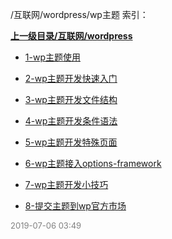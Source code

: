 /互联网/wordpress/wp主题 索引：


**[上一级目录/互联网/wordpress](/互联网/wordpress/index.md)**

- [1-wp主题使用](/互联网/wordpress/wp主题/1-wp主题使用.md)

- [2-wp主题开发快速入门](/互联网/wordpress/wp主题/2-wp主题开发快速入门.md)

- [3-wp主题开发文件结构](/互联网/wordpress/wp主题/3-wp主题开发文件结构.md)

- [4-wp主题开发条件语法](/互联网/wordpress/wp主题/4-wp主题开发条件语法.md)

- [5-wp主题开发特殊页面](/互联网/wordpress/wp主题/5-wp主题开发特殊页面.md)

- [6-wp主题接入options-framework](/互联网/wordpress/wp主题/6-wp主题接入options-framework.md)

- [7-wp主题开发小技巧](/互联网/wordpress/wp主题/7-wp主题开发小技巧.md)

- [8-提交主题到wp官方市场](/互联网/wordpress/wp主题/8-提交主题到wp官方市场.md)


<font size=2 color='grey'> 2019-07-06 03:49 </font>